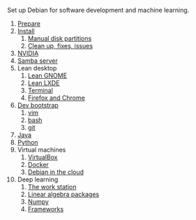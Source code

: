 Set up Debian for software development and machine learning.

1. [Prepare](docs/0100-prepare.md)
2. [Install](docs/0200-install.md)
    1. [Manual disk partitions](docs/0201-partitions.md)
    2. [Clean up, fixes, issues](docs/0202-cleanup.md)
3. [NVIDIA](docs/0300-nvidia.md)
4. [Samba server](docs/0400-samba.md)
5. Lean desktop
    1. [Lean GNOME](docs/0501-gnome.md)
    2. [Lean LXDE](docs/0502-lxde.md)
    3. [Terminal](docs/0503-terminal.md)
    4. [Firefox and Chrome](docs/0505-browser.md)
6. [Dev bootstrap](docs/0600-bootstrap.md)
    1. [vim](docs/0601-vim.md)
    2. [bash](docs/0602-bash.md)
    3. [git](docs/0603-git.md)
7. [Java](docs/0700-java.md)
8. [Python](docs/0800-python.md)
9. Virtual machines
    1. [VirtualBox](docs/0901-virtualbox.md)
    2. [Docker](docs/0902-docker.md)
    3. [Debian in the cloud](docs/0903-cloud.md)
10. Deep learning
    1. [The work station](docs/1001-hardware.md)
    2. [Linear algebra packages](docs/1002-blas-lapack.md)
    3. [Numpy](docs/1003-numpy.md)
    4. [Frameworks](docs/1004-frameworks.md)

